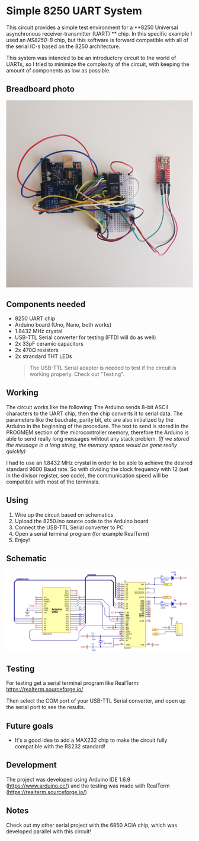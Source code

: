﻿# Simple 8250 UART System

This circuit provides a simple test environment for a **8250 Universal asynchronous receiver-transmitter (UART) ** chip. In this specific example I used an *NS8250-B* chip, but this software is forward compatible with all of the serial IC-s based on the 8250 architecture. 

This system was intended to be an introductory circuit to the world of UARTs, so I tried to minimize the complexity of the circuit, with keeping the amount of components as low as possible.

## Breadboard photo

![enter image description here](https://github.com/bazsimarkus/Simple-8250-UART-System-with-Arduino/raw/master/images/8250_breadboard.jpg)

## Components needed

 - 8250 UART chip
 - Arduino board (Uno, Nano, both works)
 - 1.8432 MHz crystal
 - USB-TTL Serial converter for testing (FTDI will do as well)
 - 2x 33pF ceramic capacitors
 - 2x 470Ω resistors
 - 2x strandard THT LEDs
	> The USB-TTL Serial adapter is needed to test if the circuit is working properly. Check out "Testing".

## Working

The circuit works like the following: The Arduino sends 8-bit ASCII characters to the UART chip, then the chip converts it to serial data. The parameters like the baudrate, parity bit, etc are also initialized by the Arduino in the beginning of the procedure. 
The text to send is stored in the PROGMEM section of the microcontroller memory, therefore the Arduino is able to send really long messages wihtout any stack problem. 
*(If we stored the message in a long string, the memory space would be gone really quickly)*

I had to use an 1.8432 MHz crystal in order to be able to achieve the desired standard 9600 Baud rate. So with dividing the clock frequency with 12 (set in the divisor register, see code), the communication speed will be compatible with most of the terminals.

## Using

 1. Wire up the circuit based on schematics
 2. Upload the 8250.ino source code to the Arduino board
 3. Connect the USB-TTL Serial converter to PC
 4. Open a serial terminal program (for example RealTerm)
 5. Enjoy!

## Schematic

![enter image description here](https://github.com/bazsimarkus/Simple-8250-UART-System-with-Arduino/raw/master/images/8250_sch.png)

## Testing

For testing get a serial terminal program like RealTerm:
https://realterm.sourceforge.io/

Then select the COM port of your USB-TTL Serial converter, and open up the serial port to see the results.

## Future goals

 - It's a good idea to add a MAX232 chip to make the circuit fully compatible with the RS232 standard!

## Development

The project was developed using Arduino IDE 1.6.9 (https://www.arduino.cc/) and the testing was made with RealTerm (https://realterm.sourceforge.io/)

## Notes

Check out my other serial project with the 6850 ACIA chip, which was developed parallel with this circuit!
